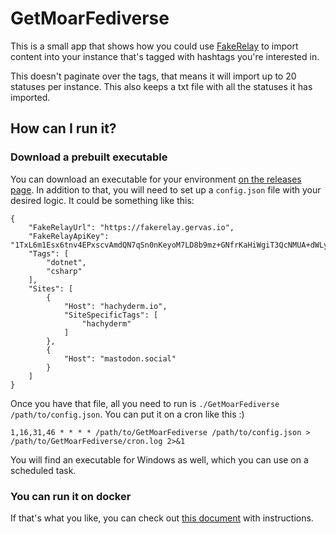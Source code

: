 # GetMoarFediverse

This is a small app that shows how you could use [FakeRelay](https://github.com/g3rv4/FakeRelay/) to import content into your instance that's tagged with hashtags you're interested in.

This doesn't paginate over the tags, that means it will import up to 20 statuses per instance. This also keeps a txt file with all the statuses it has imported.

## How can I run it?

### Download a prebuilt executable

You can download an executable for your environment [on the releases page](https://github.com/g3rv4/GetMoarFediverse/releases). In addition to that, you will need to set up a `config.json` file with your desired logic. It could be something like this:

```
{
    "FakeRelayUrl": "https://fakerelay.gervas.io",
    "FakeRelayApiKey": "1TxL6m1Esx6tnv4EPxscvAmdQN7qSn0nKeyoM7LD8b9mz+GNfrKaHiWgiT3QcNMUA+dWLyWD8qyl1MuKJ+4uHA==",
    "Tags": [
        "dotnet",
        "csharp"
    ],
    "Sites": [
        {
            "Host": "hachyderm.io",
            "SiteSpecificTags": [
                "hachyderm"
            ]
        },
        {
            "Host": "mastodon.social"
        }
    ]
}
```

Once you have that file, all you need to run is `./GetMoarFediverse /path/to/config.json`. You can put it on a cron like this :)

```
1,16,31,46 * * * * /path/to/GetMoarFediverse /path/to/config.json > /path/to/GetMoarFediverse/cron.log 2>&1
```

You will find an executable for Windows as well, which you can use on a scheduled task.

### You can run it on docker

If that's what you like, you can check out [this document](docs/docker.md) with instructions.
